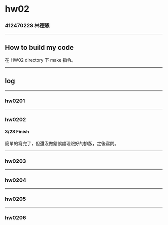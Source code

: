 hw02
===

### 41247022S 林德恩

---

## How to build my code
在 HW02 directory 下 make 指令。

---

## log

---

### hw0201

----

### hw0202

#### 3/28 Finish
簡單的寫完了，但還沒做錯誤處理跟好的排版，之後寫問。

----

### hw0203

----

### hw0204

----

### hw0205

----

### hw0206